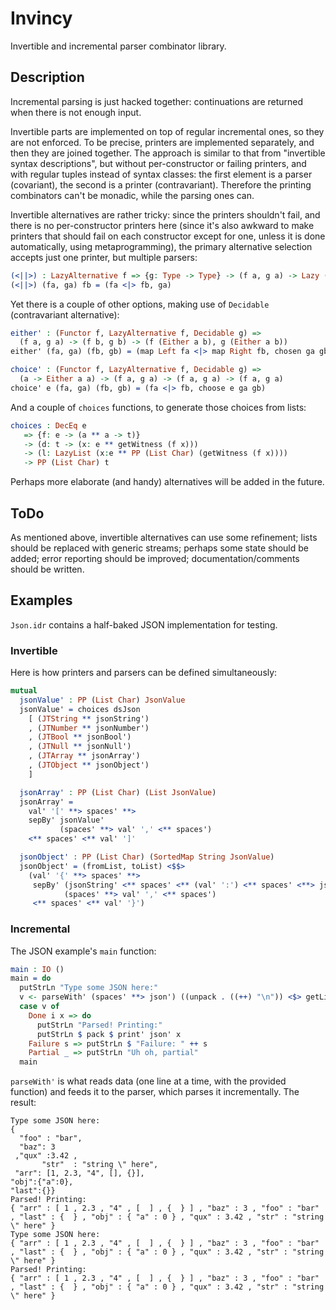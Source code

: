 # Invincy #

Invertible and incremental parser combinator library.


## Description ##

Incremental parsing is just hacked together: continuations are
returned when there is not enough input.

Invertible parts are implemented on top of regular incremental ones,
so they are not enforced. To be precise, printers are implemented
separately, and then they are joined together. The approach is similar
to that from "invertible syntax descriptions", but without
per-constructor or failing printers, and with regular tuples instead
of syntax classes: the first element is a parser (covariant), the
second is a printer (contravariant). Therefore the printing
combinators can't be monadic, while the parsing ones can.

Invertible alternatives are rather tricky: since the printers
shouldn't fail, and there is no per-constructor printers here (since
it's also awkward to make printers that should fail on each
constructor except for one, unless it is done automatically, using
metaprogramming), the primary alternative selection accepts just one
printer, but multiple parsers:

```idris
(<||>) : LazyAlternative f => {g: Type -> Type} -> (f a, g a) -> Lazy (f a) -> (f a, g a)
(<||>) (fa, ga) fb = (fa <|> fb, ga)
```

Yet there is a couple of other options, making use of `Decidable`
(contravariant alternative):

```idris
either' : (Functor f, LazyAlternative f, Decidable g) =>
  (f a, g a) -> (f b, g b) -> (f (Either a b), g (Either a b))
either' (fa, ga) (fb, gb) = (map Left fa <|> map Right fb, chosen ga gb)

choice' : (Functor f, LazyAlternative f, Decidable g) =>
  (a -> Either a a) -> (f a, g a) -> (f a, g a) -> (f a, g a)
choice' e (fa, ga) (fb, gb) = (fa <|> fb, choose e ga gb)
```

And a couple of `choices` functions, to generate those choices from
lists:

```idris
choices : DecEq e
   => {f: e -> (a ** a -> t)}
   -> (d: t -> (x: e ** getWitness (f x)))
   -> (l: LazyList (x:e ** PP (List Char) (getWitness (f x))))
   -> PP (List Char) t
```

Perhaps more elaborate (and handy) alternatives will be added in the
future.


## ToDo ##

As mentioned above, invertible alternatives can use some refinement;
lists should be replaced with generic streams; perhaps some state
should be added; error reporting should be improved;
documentation/comments should be written.


## Examples ##

`Json.idr` contains a half-baked JSON implementation for testing.

### Invertible ###

Here is how printers and parsers can be defined simultaneously:

```idris
mutual
  jsonValue' : PP (List Char) JsonValue
  jsonValue' = choices dsJson
    [ (JTString ** jsonString')
    , (JTNumber ** jsonNumber')
    , (JTBool ** jsonBool')
    , (JTNull ** jsonNull')
    , (JTArray ** jsonArray')
    , (JTObject ** jsonObject')
    ]

  jsonArray' : PP (List Char) (List JsonValue)
  jsonArray' =
    val' '[' **> spaces' **>
    sepBy' jsonValue'
           (spaces' **> val' ',' <** spaces')
    <** spaces' <** val' ']'

  jsonObject' : PP (List Char) (SortedMap String JsonValue)
  jsonObject' = (fromList, toList) <$$>
    (val' '{' **> spaces' **>
     sepBy' (jsonString' <** spaces' <** (val' ':') <** spaces' <**> jsonValue')
            (spaces' **> val' ',' <** spaces')
     <** spaces' <** val' '}')
```

### Incremental ###

The JSON example's `main` function:

```idris
main : IO ()
main = do
  putStrLn "Type some JSON here:"
  v <- parseWith' (spaces' **> json') ((unpack . ((++) "\n")) <$> getLine)
  case v of
    Done i x => do
      putStrLn "Parsed! Printing:"
      putStrLn $ pack $ print' json' x
    Failure s => putStrLn $ "Failure: " ++ s
    Partial _ => putStrLn "Uh oh, partial"
  main
```

`parseWith'` is what reads data (one line at a time, with the provided
function) and feeds it to the parser, which parses it
incrementally. The result:

```
Type some JSON here:
{
  "foo" : "bar",
  "baz": 3
 ,"qux" :3.42 ,
       "str"  : "string \" here",
 "arr": [1, 2.3, "4", [], {}],
"obj":{"a":0},
"last":{}}
Parsed! Printing:
{ "arr" : [ 1 , 2.3 , "4" , [  ] , {  } ] , "baz" : 3 , "foo" : "bar" , "last" : {  } , "obj" : { "a" : 0 } , "qux" : 3.42 , "str" : "string \" here" }
Type some JSON here:
{ "arr" : [ 1 , 2.3 , "4" , [  ] , {  } ] , "baz" : 3 , "foo" : "bar" , "last" : {  } , "obj" : { "a" : 0 } , "qux" : 3.42 , "str" : "string \" here" }
Parsed! Printing:
{ "arr" : [ 1 , 2.3 , "4" , [  ] , {  } ] , "baz" : 3 , "foo" : "bar" , "last" : {  } , "obj" : { "a" : 0 } , "qux" : 3.42 , "str" : "string \" here" }
```
